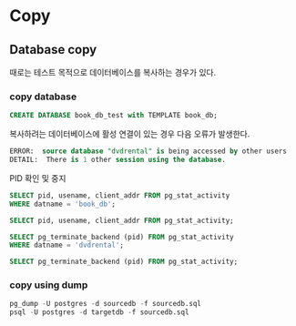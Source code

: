 # Copy

## Database copy

때로는 테스트 목적으로 데이터베이스를 복사하는 경우가 있다.

### copy database

```sql
CREATE DATABASE book_db_test with TEMPLATE book_db;
```

복사하려는 데이터베이스에 활성 연결이 있는 경우 다음 오류가 발생한다.

```sql
ERROR:  source database "dvdrental" is being accessed by other users
DETAIL:  There is 1 other session using the database.
```

PID 확인 및 중지

```sql
SELECT pid, usename, client_addr FROM pg_stat_activity
WHERE datname = 'book_db';

SELECT pid, usename, client_addr FROM pg_stat_activity;

SELECT pg_terminate_backend (pid) FROM pg_stat_activity
WHERE datname = 'dvdrental';

SELECT pg_terminate_backend (pid) FROM pg_stat_activity;
```

### copy using dump

```sql
pg_dump -U postgres -d sourcedb -f sourcedb.sql
psql -U postgres -d targetdb -f sourcedb.sql
```

